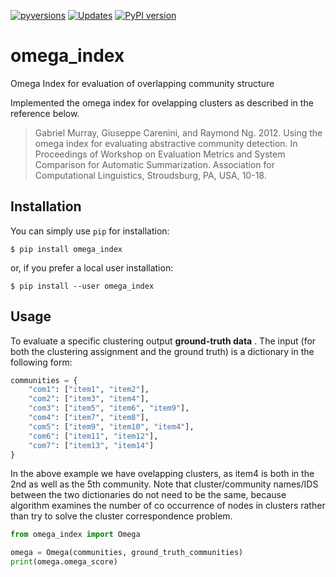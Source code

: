 [![pyversions](https://img.shields.io/pypi/pyversions/omega_index.svg)](https://badge.fury.io/py/omega_index)
[![Updates](https://pyup.io/repos/github/isaranto/omega_index/shield.svg)](https://pyup.io/repos/github/isaranto/omega_index/)
[![PyPI version](https://badge.fury.io/py/omega_index.svg)](https://badge.fury.io/py/omega_index)


# omega_index
Omega Index for evaluation of overlapping community structure

Implemented the omega index for ovelapping clusters as described in the reference below.

> Gabriel Murray, Giuseppe Carenini, and Raymond Ng. 2012. Using the omega index for evaluating abstractive community detection. In Proceedings of Workshop on Evaluation Metrics and System Comparison for Automatic Summarization. Association for Computational Linguistics, Stroudsburg, PA, USA, 10-18.


## Installation

You can simply use `pip` for installation:

    $ pip install omega_index

or, if you prefer a local user installation:

    $ pip install --user omega_index
    
## Usage

To evaluate a specific clustering output **ground-truth data** .
The input (for both the clustering assignment and the ground truth) is a dictionary in the following form:

```python
communities = {
    "com1": ["item1", "item2"],
    "com2": ["item3", "item4"],
    "com3": ["item5", "item6", "item9"],
    "com4": ["item7", "item8"],
    "com5": ["item9", "item10", "item4"],
    "com6": ["item11", "item12"],
    "com7": ["item13", "item14"]
}
```
In the above example we have ovelapping clusters, as item4 is both in the 2nd as well as the 5th community.
Note that cluster/community names/IDS between the two dictionaries do not need to be the same, because
algorithm examines the number of co occurrence of nodes in clusters rather than try to solve the cluster
correspondence problem.

```python
from omega_index import Omega

omega = Omega(communities, ground_truth_communities)
print(omega.omega_score)

```
